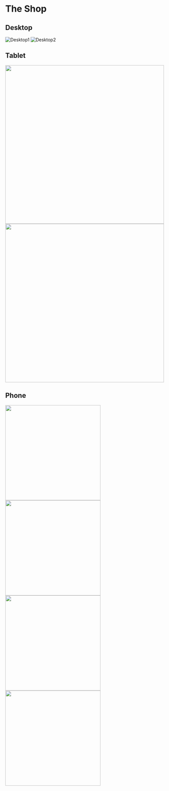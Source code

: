 

# The Shop


## Desktop
![Desktop1](./src/screenshots/desktop_1.png)
![Desktop2](./src/screenshots/desktop_2.png)

## Tablet
<img src="./src/screenshots/tablet_1.jpg" width="500">
<img src="./src/screenshots/tablet_2.jpg" width="500">

## Phone
<img src="./src/screenshots/phone_1.jpg" width="300">
<img src="./src/screenshots/phone_2.jpg" width="300">
<img src="./src/screenshots/phone_3.jpg" width="300">
<img src="./src/screenshots/phone_4.jpg" width="300">

